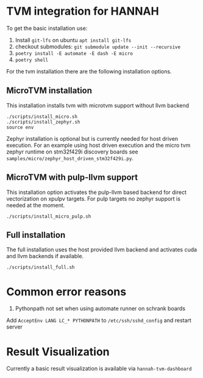 <!--
Copyright (c) 2022 University of Tübingen.

This file is part of hannah-tvm.
See https://atreus.informatik.uni-tuebingen.de/ties/ai/hannah/hannah-tvm for further info.

Licensed under the Apache License, Version 2.0 (the "License");
you may not use this file except in compliance with the License.
You may obtain a copy of the License at

    http://www.apache.org/licenses/LICENSE-2.0

Unless required by applicable law or agreed to in writing, software
distributed under the License is distributed on an "AS IS" BASIS,
WITHOUT WARRANTIES OR CONDITIONS OF ANY KIND, either express or implied.
See the License for the specific language governing permissions and
limitations under the License.
-->
# TVM integration for HANNAH

To get the basic installation use:

1. Install `git-lfs` on ubuntu `apt install git-lfs`
2. checkout submodules: `git submodule update --init --recursive`
3. `poetry install -E automate -E dash -E micro`
4. `poetry shell`

For the tvm installation there are the following installation options.

## MicroTVM installation

This installation installs tvm with microtvm support without llvm backend

```
./scripts/install_micro.sh
./scripts/install_zephyr.sh
source env
```

Zephyr installation is optional but is currently needed for host driven execution.
For an example using host driven execution and the micro tvm zephyr runtime on stm32f429i discovery boards
see `samples/micro/zephyr_host_driven_stm32f429i.py`.

## MicroTVM with pulp-llvm support

This installation option activates the pulp-llvm based backend for direct vectorization on xpulpv targets.
For pulp targets no zephyr support is needed at the moment.

```
./scripts/install_micro_pulp.sh
```

## Full installation

The full installation uses the host provided llvm backend and activates cuda and llvm backends if available.

```
./scripts/install_full.sh
```

# Common error reasons

1. Pythonpath not set when using automate runner on schrank boards

  Add `AcceptEnv LANG LC_* PYTHONPATH` to `/etc/ssh/sshd_config` and restart server

# Result  Visualization

Currently a basic result visualization is available via `hannah-tvm-dashboard`
